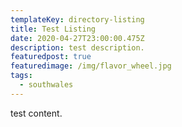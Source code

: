 ```yaml
---
templateKey: directory-listing
title: Test Listing
date: 2020-04-27T23:00:00.475Z
description: test description.
featuredpost: true
featuredimage: /img/flavor_wheel.jpg
tags:
  - southwales
---
```

test content.
